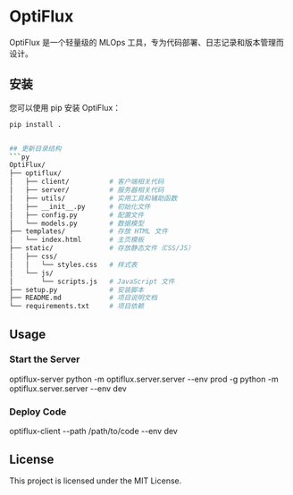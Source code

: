 # OptiFlux

OptiFlux 是一个轻量级的 MLOps 工具，专为代码部署、日志记录和版本管理而设计。

## 安装

您可以使用 pip 安装 OptiFlux：

```bash
pip install .


## 更新目录结构
```py
OptiFlux/
├── optiflux/
│   ├── client/          # 客户端相关代码
│   ├── server/          # 服务器相关代码
│   ├── utils/           # 实用工具和辅助函数
│   ├── __init__.py      # 初始化文件
│   ├── config.py        # 配置文件
│   └── models.py        # 数据模型
├── templates/           # 存放 HTML 文件
│   └── index.html       # 主页模板
├── static/              # 存放静态文件（CSS/JS）
│   ├── css/
│   │   └── styles.css   # 样式表
│   └── js/
│       └── scripts.js   # JavaScript 文件
├── setup.py             # 安装脚本
├── README.md            # 项目说明文档
└── requirements.txt     # 项目依赖
```

## Usage

### Start the Server

optiflux-server
python -m optiflux.server.server --env prod  -g
python -m optiflux.server.server --env dev

### Deploy Code

optiflux-client --path /path/to/code --env dev

## License

This project is licensed under the MIT License.




